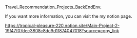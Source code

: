 Travel_Recommendation_Projects_BackEndEnv.

If you want more information, you can visit the my notion page.

https://tropical-pleasure-220.notion.site/Main-Project-2-19f47f07dec3808c8dc9d1f874047018?source=copy_link
